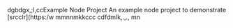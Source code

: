 dgbdgx,;l,ccExample Node Project
An example node project to demonstrate [srcclr](https:/w
mmnnmkkccc
   cdfdmlk,.,.,
mn
